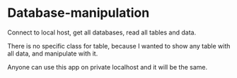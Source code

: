 # Database-manipulation

Connect to local host, get all databases, read all tables and data.

There is no specific class for table, because I wanted to show any table with all data, and manipulate with it.

Anyone can use this app on private localhost and it will be the same.
